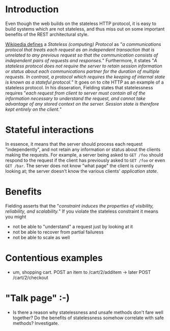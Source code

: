 # Introduction #

Even though the web builds on the stateless HTTP protocol, it is easy to build systems which are not stateless, and thus miss out on some important benefits of the REST architectural style.

[Wikipedia defines](http://en.wikipedia.org/wiki/Stateless_protocol) a _Stateless (computing) Protocol_ as "_a communications protocol that treats each request as an independent transaction that is unrelated to any previous request so that the communication consists of independent pairs of requests and responses._"  Furthermore, it states "_A stateless protocol does not require the server to retain session information or status about each communications partner for the duration of multiple requests. In contrast, a protocol which requires the keeping of internal state is known as a stateful protocol._" It goes on to cite HTTP as an example of a stateless protocol.  In his disseration, Fielding states that statelessness requires "_each request from client to server must contain all of the information necessary to understand the request, and cannot take advantage of any stored context on the server. Session state is therefore kept entirely on the client._"

# Stateful interactions #

In essence, it means that the server should process each request "independently", and not retain any information or status about the clients making the requests.  For example, a server being asked to `GET /foo` should respond to the request if the client has previously asked to `GET /foo` or even `GET /bar`.  The server does not know "what page" the client is currently looking at; the server doesn't know the various clients' _application state_.

# Benefits #

Fielding asserts that the "_constraint induces the properties of visibility, reliability, and scalability._"  If you violate the stateless constraint it means you might

  * not be able to "understand" a request just by looking at it
  * not be able to recover from partial failuress
  * not be able to scale as well





# Contentious examples #

  * um, shopping cart.  POST an item to /cart/2/additem →  later POST /cart/2/checkout

# "Talk page" :-) #

  * Is there a reason why statelessness and unsafe methods don't fare well together?  Do the benefits of statelessness somehow correlate with safe methods?  Investigate.